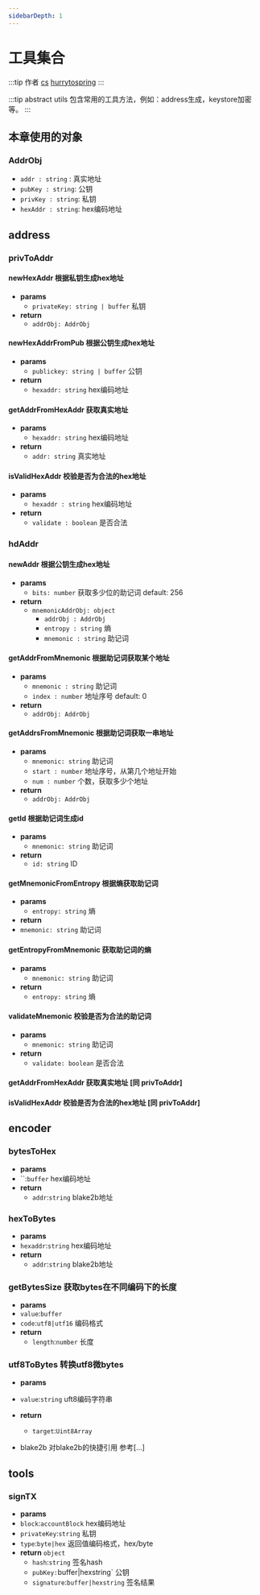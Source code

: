 ```yaml
---
sidebarDepth: 1
---
```

# 工具集合

:::tip 作者
[cs](https://github.com/lovelycs)
[hurrytospring](https://github.com/hurrytospring)
:::

:::tip abstract
utils 包含常用的工具方法，例如：address生成，keystore加密等。
:::

## 本章使用的对象

### AddrObj

- `addr : string` : 真实地址
- `pubKey : string`: 公钥
- `privKey : string`: 私钥
- `hexAddr : string`: hex编码地址



## address

### privToAddr

#### newHexAddr 根据私钥生成hex地址
- **params**
  - `privateKey: string | buffer` 私钥
- **return**
  - `addrObj: AddrObj`

#### newHexAddrFromPub 根据公钥生成hex地址
- **params**
  - `publickey: string | buffer` 公钥
- **return**
  - `hexaddr: string` hex编码地址

#### getAddrFromHexAddr  获取真实地址
- **params**
  - `hexaddr: string` hex编码地址
- **return**
  - `addr: string` 真实地址

#### isValidHexAddr 校验是否为合法的hex地址
- **params**
  - `hexaddr : string` hex编码地址
- **return**
  - `validate : boolean` 是否合法

### hdAddr

#### newAddr 根据公钥生成hex地址
- **params**
  - `bits: number` 获取多少位的助记词 default: 256
- **return**
    - `mnemonicAddrObj: object`
        - `addrObj : AddrObj`
        - `entropy : string` 熵
        - `mnemonic : string` 助记词

#### getAddrFromMnemonic 根据助记词获取某个地址
- **params**
  - `mnemonic : string` 助记词
  - `index : number` 地址序号 default: 0
- **return**
  - `addrObj: AddrObj`

#### getAddrsFromMnemonic 根据助记词获取一串地址
- **params**
  - `mnemonic: string` 助记词
  - `start : number` 地址序号，从第几个地址开始
  - `num : number` 个数，获取多少个地址
- **return**
  - `addrObj: AddrObj`

#### getId 根据助记词生成id
- **params**
  - `mnemonic: string` 助记词
- **return**
  - `id: string` ID

#### getMnemonicFromEntropy 根据熵获取助记词
- **params**
  - `entropy: string` 熵
- **return**
 - `mnemonic: string` 助记词

#### getEntropyFromMnemonic 获取助记词的熵
- **params**
  - `mnemonic: string` 助记词
- **return**
  - `entropy: string` 熵

#### validateMnemonic 校验是否为合法的助记词
- **params**
  - `mnemonic: string` 助记词
- **return**
  - `validate: boolean` 是否合法

#### getAddrFromHexAddr  获取真实地址 [同 privToAddr]

#### isValidHexAddr 校验是否为合法的hex地址 [同 privToAddr]

## encoder   

### bytesToHex 
-  **params**
  - ``:`buffer` hex编码地址
- **return**
  - `addr`:`string` blake2b地址   
  
### hexToBytes
-  **params**
  - `hexaddr`:`string` hex编码地址
- **return**
  - `addr`:`string` blake2b地址

### getBytesSize 获取bytes在不同编码下的长度   
-  **params**
  - `value`:`buffer`
  - `code`:`utf8|utf16` 编码格式
- **return**
  - `length`:`number` 长度
  
### utf8ToBytes  转换utf8微bytes
-  **params**
  - `value`:`string` uft8编码字符串
- **return**
  - `target`:`Uint8Array` 
  
- blake2b 对blake2b的快捷引用 参考[...]

## tools
### signTX
-  **params**
  - `block`:`accountBlock` hex编码地址
  - `privateKey`:`string` 私钥
  - `type`:`byte|hex` 返回值编码格式，hex/byte
- **return**
 `object`
    - `hash`:`string` 签名hash
    - `pubKey:`buffer|hexstring` 公钥
    - `signature`:`buffer|hexstring` 签名结果
